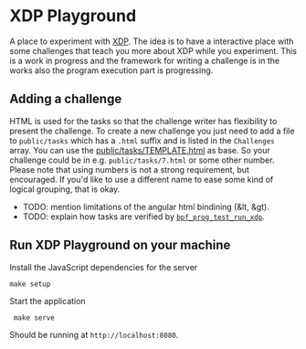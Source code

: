 # XDP Playground

A place to experiment with [XDP][0]. The idea is to have a interactive place
with some challenges that teach you more about XDP while you experiment. This
is a work in progress and the framework for writing a challenge is in the works
also the program execution part is progressing.

## Adding a challenge

HTML is used for the tasks so that the challenge writer has flexibility to
present the challenge. To create a new challenge you just need to add a file to
`public/tasks` which has a `.html` suffix and is listed in the `Challenges`
array. You can use the [public/tasks/TEMPLATE.html][t] as base. So your challenge
could be in e.g. `public/tasks/7.html` or some other number.  Please note that
using numbers is not a strong requirement, but encouraged.  If you'd like to
use a different name to ease some kind of logical grouping, that is okay.

- TODO: mention limitations of the angular html bindining (&lt, &gt).
- TODO: explain how tasks are verified by [`bpf_prog_test_run_xdp`][1].

## Run XDP Playground on your machine

Install the JavaScript dependencies for the server

    make setup

Start the application

     make serve

Should be running at `http://localhost:8080`.

[0]: http://prototype-kernel.readthedocs.io/en/latest/networking/XDP/introduction.html#what-is-xdp
[1]: https://patchwork.ozlabs.org/patch/745468/
[t]: public/tasks/TEMPLATE.html
